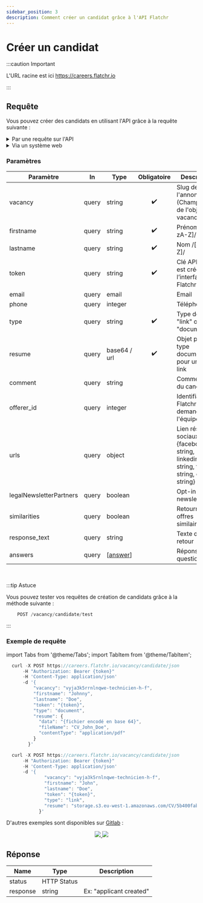 ```yaml
---
sidebar_position: 3
description: Comment créer un candidat grâce à l'API Flatchr
---
```

# Créer un candidat

:::caution Important

L'URL racine est ici https://careers.flatchr.io

:::


## Requête

Vous pouvez créer des candidats en utilisant l'API grâce à la requête suivante : 

<details>
  <summary> Par une requête sur l'API  </summary>

```jsx
    POST vacancy/candidate/json
```
[![Run in Postman](https://run.pstmn.io/button.svg)](https://god.gw.postman.com/run-collection/18861404-4f87a56b-e6a0-4c9a-86cc-9c9de3aded2f?action=collection%2Ffork&collection-url=entityId%3D18861404-4f87a56b-e6a0-4c9a-86cc-9c9de3aded2f%26entityType%3Dcollection%26workspaceId%3D9ab396af-18af-4f93-809c-cddd2fbd1422#?env%5BFlatchr%5D=W3sia2V5IjoiYXBpX3Rva2VuIiwidmFsdWUiOiIiLCJlbmFibGVkIjp0cnVlLCJ0eXBlIjoic2VjcmV0In0seyJrZXkiOiJzbHVnIiwidmFsdWUiOiIiLCJlbmFibGVkIjp0cnVlLCJ0eXBlIjoiZGVmYXVsdCJ9LHsia2V5IjoiY29tcGFueSIsInZhbHVlIjoiIiwiZW5hYmxlZCI6dHJ1ZSwidHlwZSI6ImRlZmF1bHQifV0=)
</details>

<details>
  <summary> Via un système web  </summary>

```jsx
    POST vacancy/candidate/custom
```
[![Run in Postman](https://run.pstmn.io/button.svg)](https://god.gw.postman.com/run-collection/18861404-4f87a56b-e6a0-4c9a-86cc-9c9de3aded2f?action=collection%2Ffork&collection-url=entityId%3D18861404-4f87a56b-e6a0-4c9a-86cc-9c9de3aded2f%26entityType%3Dcollection%26workspaceId%3D9ab396af-18af-4f93-809c-cddd2fbd1422#?env%5BFlatchr%5D=W3sia2V5IjoiYXBpX3Rva2VuIiwidmFsdWUiOiIiLCJlbmFibGVkIjp0cnVlLCJ0eXBlIjoic2VjcmV0In0seyJrZXkiOiJzbHVnIiwidmFsdWUiOiIiLCJlbmFibGVkIjp0cnVlLCJ0eXBlIjoiZGVmYXVsdCJ9LHsia2V5IjoiY29tcGFueSIsInZhbHVlIjoiIiwiZW5hYmxlZCI6dHJ1ZSwidHlwZSI6ImRlZmF1bHQifV0=)
</details>


### Paramètres
|Paramètre|In|Type|Obligatoire|Description|
|---|---|---|---|---|
vacancy	| query | string | <center>✔️</center> | Slug de l'annonce (Champ `slug` de l'objet vacancy) |
firstname| query | string | <center>✔️</center> | Prénom /[a-zA-Z]/ |
lastname | query | string | <center>✔️</center> | Nom /[a-zA-Z]/ |
token | query | string | <center>✔️</center> |	Clé API. Elle est créée dans l’interface Flatchr |
email | query |	email	||	Email |
phone | query | integer	||	Téléphone |
type | query | string	| <center>✔️</center> |	Type de  CV "link" ou "document" |
resume | query | base64  / url | <center>✔️</center> | Objet pour un type document url pour un type link |
comment | query | string	||	Commentaire du candidat ||
offerer_id | query | integer ||	Identifiant Flatchr a demander à l'équipe |
urls | query | object ||	Lien réseaux sociaux {facebook: string, linkedin: string, twitter: string, other: string} |
legalNewsletterPartners	| query | boolean	||	Opt-in newsletter |
similarities | query |	boolean	||	Retourne offres similaires |
response_text | query |string	||	Texte de retour |
answers | query | [[answer](../../Schemas/answer)] ||	Réponses aux questions/tags |

<br/>

:::tip Astuce

Vous pouvez tester vos requêtes de création de candidats grâce à la méthode suivante : 

```jsx
    POST /vacancy/candidate/test
```

:::


### Exemple de requête

import Tabs from '@theme/Tabs';
import TabItem from '@theme/TabItem';

<Tabs>

  <TabItem value="pdf" label="Avec un fichier PDF" default>

  ```jsx title="Créer un candidat avec le lien d'un CV"
    curl -X POST https://careers.flatchr.io/vacancy/candidate/json
        -H "Authorization: Bearer {token}"
        -H 'Content-Type: application/json'
        -d '{
            "vacancy": "vyja3k5rrnlnqwe-technicien-h-f",
            "firstname": "Johnny",
            "lastname": "Doe",
            "token": "{token}",
            "type": "document",
            "resume": {
              "data": "{fichier encodé en base 64}",
              "fileName": "CV_John_Doe",
              "contentType": "application/pdf"
            }
          }'
  ```

  </TabItem>
  <TabItem value="link" label="Avec un lien vers le CV">

  ```jsx title="Créer un candidat avec le lien d'un CV"
    curl -X POST https://careers.flatchr.io/vacancy/candidate/json
        -H "Authorization: Bearer {token}"
        -H 'Content-Type: application/json'
        -d '{
                "vacancy": "vyja3k5rnlnqwe-technicien-h-f",
                "firstname": "John",
                "lastname": "Doe",
                "token": "{token}",
                "type": "link",
                "resume": "storage.s3.eu-west-1.amazonaws.com/CV/5b400fab-679811f70b0e/CV_John_Doe.pdf"
              }' 

  ```
  </TabItem>
</Tabs>

D'autres exemples sont disponibles sur [Gitlab](https://gitlab.com/flatchr/example) : 

<center>
  <a class="button button--outline button--secondary" href="https://gitlab.com/flatchr/example/-/blob/master/post_node.js" style={{height: 5 + 'em', width:10 + "em"}}>
    <img src="https://upload.wikimedia.org/wikipedia/commons/thumb/d/d9/Node.js_logo.svg/128px-Node.js_logo.svg.png"/>
  </a>
  <a class="button button--outline button--secondary" href="https://gitlab.com/flatchr/example/-/blob/master/post_php.php"style={{height: 5 + 'em', width:10 + "em"}}>
    <img src="https://upload.wikimedia.org/wikipedia/commons/thumb/2/27/PHP-logo.svg/128px-PHP-logo.svg.png"/>
  </a>
</center>


## Réponse
|Name|Type|Description|
|---|---|---|
status|HTTP Status||
response| string |Ex: "applicant created"|